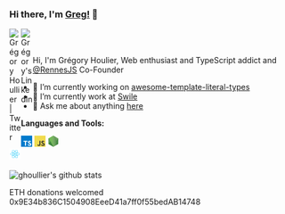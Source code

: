 ### Hi there, I'm [Greg!](https://twitter.com/ghoullier) 👋

<a href="https://twitter.com/ghoullier">
  <img align="left" alt="Grégory Houllier | Twitter" width="21px" src="https://raw.githubusercontent.com/ghoullier/ghoullier/master/assets/twitter.svg" />
</a>
<a href="https://www.linkedin.com/in/ghoullier/">
  <img align="left" alt="Grégory's LinkedIn" width="21px" src="https://raw.githubusercontent.com/ghoullier/ghoullier/master/assets/linkedin.svg" />
</a>

<br />
<br />

Hi, I'm Grégory Houlier, Web enthusiast and TypeScript addict and [@RennesJS](https://twitter.com/RennesJS) Co-Founder

- 🔭 I’m currently working on [awesome-template-literal-types](https://github.com/ghoullier/awesome-template-literal-types)
- 🌱 I’m currently work at [Swile](https://swile.co)
- 💬 Ask me about anything [here](https://github.com/ghoullier/ghoullier/issues)

**Languages and Tools:**

<code><img height="20" src="https://raw.githubusercontent.com/github/explore/80688e429a7d4ef2fca1e82350fe8e3517d3494d/topics/typescript/typescript.png"></code>
<code><img height="20" src="https://raw.githubusercontent.com/github/explore/80688e429a7d4ef2fca1e82350fe8e3517d3494d/topics/javascript/javascript.png"></code>
<code><img height="20" src="https://raw.githubusercontent.com/github/explore/80688e429a7d4ef2fca1e82350fe8e3517d3494d/topics/nodejs/nodejs.png"></code>  
<code><img height="20" src="https://raw.githubusercontent.com/github/explore/80688e429a7d4ef2fca1e82350fe8e3517d3494d/topics/react/react.png"></code>

<img align="center" src="https://github-readme-stats.vercel.app/api?username=ghoullier&show_icons=true&include_all_commits=true&theme=material-palenight" alt="ghoullier's github stats" />

ETH donations welcomed
0x9E34b836C1504908EeeD41a7ff0f55bedAB14748
